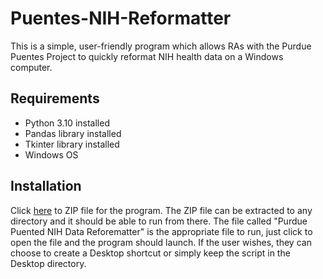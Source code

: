 # Puentes-NIH-Reformatter
This is a simple, user-friendly program which allows RAs with the Purdue Puentes Project to quickly reformat NIH health data on a Windows computer.

## Requirements
- Python 3.10 installed
- Pandas library installed
- Tkinter library installed
- Windows OS

## Installation
Click [here](https://github.com/Reis-McMillan/Puentes-NIH-Reformatter/archive/refs/heads/master.zip) to ZIP file for the program. The ZIP file can be extracted to any directory and it should be able to run from there. The file called "Purdue Puented NIH Data Reforematter" is the appropriate file to run, just click to open the file and the program should launch. If the user wishes, they can choose to create a Desktop shortcut or simply keep the script in the Desktop directory.
